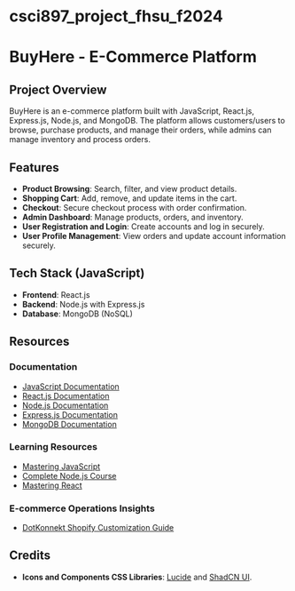 # csci897_project_fhsu_f2024

# BuyHere - E-Commerce Platform

## Project Overview

BuyHere is an e-commerce platform built with JavaScript, React.js, Express.js, Node.js, and MongoDB. The platform allows customers/users to browse, purchase products, and manage their orders, while admins can manage inventory and process orders.

## Features

- **Product Browsing**: Search, filter, and view product details.
- **Shopping Cart**: Add, remove, and update items in the cart.
- **Checkout**: Secure checkout process with order confirmation.
- **Admin Dashboard**: Manage products, orders, and inventory.
- **User Registration and Login**: Create accounts and log in securely.
- **User Profile Management**: View orders and update account information securely.

## Tech Stack (JavaScript)

- **Frontend**: React.js
- **Backend**: Node.js with Express.js
- **Database**: MongoDB (NoSQL)

## Resources

### Documentation

- [JavaScript Documentation](https://developer.mozilla.org/en-US/docs/Web/JavaScript)
- [React.js Documentation](https://reactjs.org/docs/getting-started.html)
- [Node.js Documentation](https://nodejs.org/en/docs/)
- [Express.js Documentation](https://expressjs.com/)
- [MongoDB Documentation](https://docs.mongodb.com/)

### Learning Resources

- [Mastering JavaScript](https://codewithmosh.com/p/ultimate-javascript-series)
- [Complete Node.js Course](https://codewithmosh.com/p/the-complete-node-js-course)
- [Mastering React](https://codewithmosh.com/p/mastering-react)

### E-commerce Operations Insights

- [DotKonnekt Shopify Customization Guide](https://www.dotkonnekt.com/blogs/convert-instantly/shopify-checkouts-unleashing-the-power-of-customization?utm_source=sangria&utm_medium=sangria_blogs&utm_campaign=sangria_organic)

## Credits

- **Icons and Components CSS Libraries**: [Lucide](https://lucide.dev/) and [ShadCN UI](https://ui.shadcn.com/).
